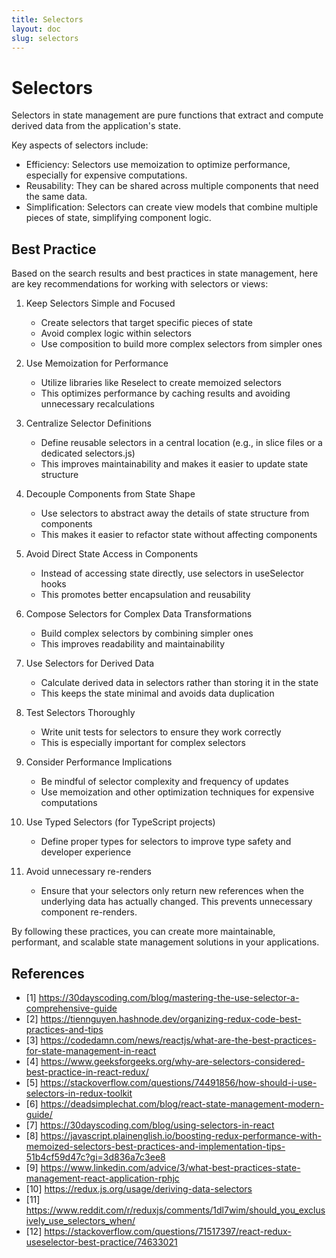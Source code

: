 ```yaml
---
title: Selectors
layout: doc
slug: selectors
---
```


# Selectors
Selectors in state management are pure functions that extract and compute derived data from the application's state.

Key aspects of selectors include:
- Efficiency: Selectors use memoization to optimize performance, especially for expensive computations.
- Reusability: They can be shared across multiple components that need the same data.
- Simplification: Selectors can create view models that combine multiple pieces of state, simplifying component logic.

## Best Practice
Based on the search results and best practices in state management, here are key recommendations for working with selectors or views:

1. Keep Selectors Simple and Focused
   - Create selectors that target specific pieces of state
   - Avoid complex logic within selectors
   - Use composition to build more complex selectors from simpler ones

2. Use Memoization for Performance
   - Utilize libraries like Reselect to create memoized selectors
   - This optimizes performance by caching results and avoiding unnecessary recalculations

3. Centralize Selector Definitions
   - Define reusable selectors in a central location (e.g., in slice files or a dedicated selectors.js)
   - This improves maintainability and makes it easier to update state structure

4. Decouple Components from State Shape
   - Use selectors to abstract away the details of state structure from components
   - This makes it easier to refactor state without affecting components

5. Avoid Direct State Access in Components
   - Instead of accessing state directly, use selectors in useSelector hooks
   - This promotes better encapsulation and reusability

6. Compose Selectors for Complex Data Transformations
   - Build complex selectors by combining simpler ones
   - This improves readability and maintainability

7. Use Selectors for Derived Data
   - Calculate derived data in selectors rather than storing it in the state
   - This keeps the state minimal and avoids data duplication

8. Test Selectors Thoroughly
   - Write unit tests for selectors to ensure they work correctly
   - This is especially important for complex selectors

9. Consider Performance Implications
   - Be mindful of selector complexity and frequency of updates
   - Use memoization and other optimization techniques for expensive computations

10. Use Typed Selectors (for TypeScript projects)
    - Define proper types for selectors to improve type safety and developer experience

11. Avoid unnecessary re-renders
    - Ensure that your selectors only return new references when the underlying data has actually changed. This prevents unnecessary component re-renders.

By following these practices, you can create more maintainable, performant, and scalable state management solutions in your applications.

## References

- [1] https://30dayscoding.com/blog/mastering-the-use-selector-a-comprehensive-guide
- [2] https://tiennguyen.hashnode.dev/organizing-redux-code-best-practices-and-tips
- [3] https://codedamn.com/news/reactjs/what-are-the-best-practices-for-state-management-in-react
- [4] https://www.geeksforgeeks.org/why-are-selectors-considered-best-practice-in-react-redux/
- [5] https://stackoverflow.com/questions/74491856/how-should-i-use-selectors-in-redux-toolkit
- [6] https://deadsimplechat.com/blog/react-state-management-modern-guide/
- [7] https://30dayscoding.com/blog/using-selectors-in-react
- [8] https://javascript.plainenglish.io/boosting-redux-performance-with-memoized-selectors-best-practices-and-implementation-tips-51b4cf59d47c?gi=3d836a7c3ee8
- [9] https://www.linkedin.com/advice/3/what-best-practices-state-management-react-application-rphjc
- [10] https://redux.js.org/usage/deriving-data-selectors
- [11] https://www.reddit.com/r/reduxjs/comments/1dl7wim/should_you_exclusively_use_selectors_when/
- [12] https://stackoverflow.com/questions/71517397/react-redux-useselector-best-practice/74633021